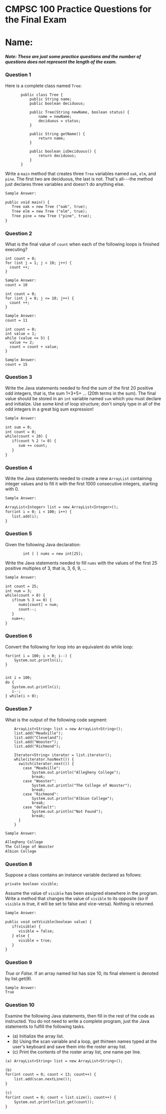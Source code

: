 # CMPSC 100 Practice Questions for the Final Exam
# Name:


##### Note: These are just some practice questions and the number of questions does not represent the length of the exam.


### Question 1
Here is a complete class named `Tree`:
```
       public class Tree {
           public String name;
           public boolean deciduous;

           public Tree(String newName, boolean status) {
               name = newName;
               deciduous = status;
           }

           public String getName() {
               return name;
           }

           public boolean isDeciduous() {
               return deciduous;
           }
       }
```
Write a `main` method that creates three `Tree` variables
named `oak`, `elm`, and `pine`.  The first two are
deciduous, the last is not. That's all---the method just declares
three variables and  doesn't do anything else.


``` diff 
Sample Answer:

public void main() {
   Tree oak = new Tree ("oak", true);
   Tree elm = new Tree ("elm", true);
   Tree pine = new Tree ("pine", true);
}
```

### Question 2
What is the final value of `count` when each of the following loops is
finished executing?

```
int count = 0;
for (int j = 1; j < 10; j++) {
  count ++;
}
```

``` diff 
Sample Answer:
count = 10
```

```
int count = 0;
for (int j = 0; j <= 10; j++) {
  count ++;
}
```

``` diff 
Sample Answer:
count = 11
```

```
int count = 0;
int value = 1;
while (value <= 5) {
  value += 2;
  count = count + value;
}
```

``` diff 
Sample Answer:
count = 15
```

### Question 3
Write the Java statements needed to find the sum of the first 20 positive
odd integers, that is, the sum 1+3+5+ ... (20th terms in the sum). The
final value should be stored in an `int` variable named `sum`
which you must declare and initialize. Use some kind of loop structure;
don't simply type in all of the odd integers in a great big sum expression!

``` diff 
Sample Answer:

int sum = 0;
int count = 0;
while(count < 20) {
   if(count % 2 != 0) {
      sum += count;
   }
}
```

### Question 4
Write the Java statements needed to create a new `ArrayList` containing
integer values  and to fill it
with the first 1000 consecutive integers, starting with 0.


``` diff 
Sample Answer:

ArrayList<Integer> list = new ArrayList<Integer>();
for(int i = 0; i < 100; i++) {
   list.add(i);
}
```

### Question 5
Given the following Java declaration:
```
        int [ ] nums = new int[25];
```
Write the Java statements needed to fill `nums` with the values of
the first 25 positive multiples of 3, that is, 3, 6, 9, ...


``` diff 
Sample Answer:

int count = 25;
int num = 3;
while(count > 0) {
   if(num % 3 == 0) {
      nums[count] = num;
      count--;
   }
   num++;
}
```

### Question 6
Convert the following for loop into an equivalent do while loop:

```
for(int i = 100; i > 0; i--) {
	System.out.println(i);
}
```

``` diff Sample Answer:

int i = 100;
do {
   System.out.println(i);
   i--;
} while(i > 0);
```

### Question 7
What is the output of the following code segment:

```
    ArrayList<String> list = new ArrayList<String>();
    list.add("Meadville");
    list.add("Cleveland");
    list.add("Wooster");
    list.add("Richmond");

    Iterator<String> iterator = list.iterator();
    while(iterator.hasNext()) {
      switch(iterator.next()) {
    	case "Meadville":
    		System.out.println("Allegheny College");
    		break;
    	case "Wooster":
    		System.out.println("The College of Wooster");
    		break;
    	case "Richmond":
    		System.out.println("Albion College");
    		break;
    	case "default":
    		System.out.println("Not Found");
    		break;
      }
    }
```


``` diff 
Sample Answer:

Allegheny College
The College of Wooster
Albion College
```

### Question 8
Suppose a class contains an instance variable declared as follows:

`private boolean visible;`

Assume the value of `visible` has been assigned elsewhere in the program. Write a method that changes the value of `visible` to its opposite (so if `visible` is true, it will be set to false and vice-versa). Nothing is returned.

``` diff 
Sample Answer:

public void setVisible(boolean value) {
   if(visible) {
      visible = false;
   } else {
      visible = true;
   }
}
```

### Question 9
*True* or *False*. If an array named list has size 10, its final element is denoted by list.get(9).

``` diff 
Sample Answer:
True
```

### Question 10
Examine the following Java statements, then fill in the rest of the code as instructed. You do not need to write a complete program, just the Java statements to fulfill the following tasks.
* (a) Initialize the array list.
* (b) Using the scan variable and a loop, get thirteen names typed at the user's keyboard and save them into the roster array list.
* (c) Print the contents of the roster array list, one name per line.

``` diff
(a) ArrayList<String> list = new ArrayList<String>();

(b) 
for(int count = 0; count < 13; count++) {
    list.add(scan.nextLine());
}

(c)
for(int count = 0; count < list.size(); count++) {
    System.out.println(list.get(count));
}
```
